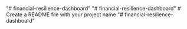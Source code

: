"# financial-resilience-dashboard" 
"# financial-resilience-dashboard"        # Create a README file with your project name
"# financial-resilience-dashboard" 
